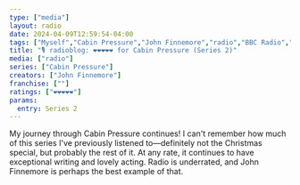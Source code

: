 ```yaml
---
type: ["media"]
layout: radio
date: 2024-04-09T12:59:54-04:00
tags: ["Myself","Cabin Pressure","John Finnemore","radio","BBC Radio","BBC Radio 4"]
title: "🎙️ radioblog: ❤️❤️❤️❤️❤️ for Cabin Pressure (Series 2)"
media: ["radio"]
series: ["Cabin Pressure"]
creators: ["John Finnemore"]
franchise: [""]
ratings: ["❤️❤️❤️❤️❤️"]
params:
  entry: Series 2
---
```

My journey through Cabin Pressure continues! I can't remember how much of this series I've previously listened to—definitely not the Christmas special, but probably the rest of it. At any rate, it continues to have exceptional writing and lovely acting. Radio is underrated, and John Finnemore is perhaps the best example of that.
